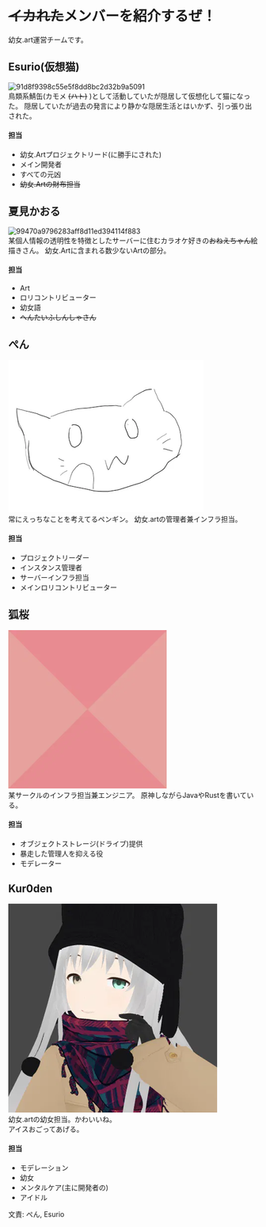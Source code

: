 # ~~イカれた~~メンバーを紹介するぜ！
幼女.art運営チームです。

## Esurio(仮想猫)
![91d8f9398c55e5f8dd8bc2d32b9a5091](https://github.com/yojo-art/cherrypick/assets/121443048/9385224b-14a3-4b4d-8307-10a7ce9eae87)  
鳥類系鯖缶(カモメ ~~(ハト)~~ )として活動していたが隠居して仮想化して猫になった。
隠居していたが過去の発言により静かな隠居生活とはいかず、引っ張り出された。
#### 担当
- 幼女.Artプロジェクトリード(に勝手にされた)
- メイン開発者
- すべての元凶
- ~~幼女.Artの財布担当~~

## 夏見かおる
![99470a9796283aff8d11ed394114f883](https://github.com/yojo-art/cherrypick/assets/121443048/87a2d9ba-2b99-46a9-bf52-73cb7521b3ec)  
某個人情報の透明性を特徴としたサーバーに住むカラオケ好きの~~おねえちゃん~~絵描きさん。
幼女.Artに含まれる数少ないArtの部分。
#### 担当
- Art
- ロリコントリビューター
- 幼女語
- ~~へんたいふしんしゃさん~~

## ぺん
![@penginn-0](/assets/icons/2024-01-23%2018-52-45%201.png.webp)  
常にえっちなことを考えてるペンギン。
幼女.artの管理者兼インフラ担当。
#### 担当
- プロジェクトリーダー
- インスタンス管理者
- サーバーインフラ担当
- メインロリコントリビューター

## 狐桜
![@kozakura913](/assets/icons/kozakura2.png.webp)  
某サークルのインフラ担当兼エンジニア。
原神しながらJavaやRustを書いている。
#### 担当
- オブジェクトストレージ(ドライブ)提供
- 暴走した管理人を抑える役
- モデレーター

## Kur0den
![@kuroden0010](/assets/icons/kuroden.web.webp)  
幼女.artの幼女担当。かわいいね。  
アイスおごってあげる。  
#### 担当
- モデレーション
- 幼女
- メンタルケア(主に開発者の)
- アイドル

文責: ぺん, Esurio

